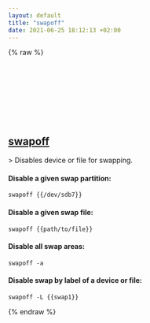 ```yaml
---
layout: default
title: "swapoff"
date: 2021-06-25 18:12:13 +02:00
---
```

{% raw %}
<h2 id="swapoff">
  <a href="/en/linux/swapoff.html">swapoff</a> <a href="#swapoff"><svg class="icon">
    <use href="/assets/images/unicode_sprite.svg#link" />
  </svg></a>
</h2>
> Disables device or file for swapping.

#### Disable a given swap partition:
```shell
swapoff {{/dev/sdb7}}
```
#### Disable a given swap file:
```shell
swapoff {{path/to/file}}
```
#### Disable all swap areas:
```shell
swapoff -a
```
#### Disable swap by label of a device or file:
```shell
swapoff -L {{swap1}}
```
{% endraw %}